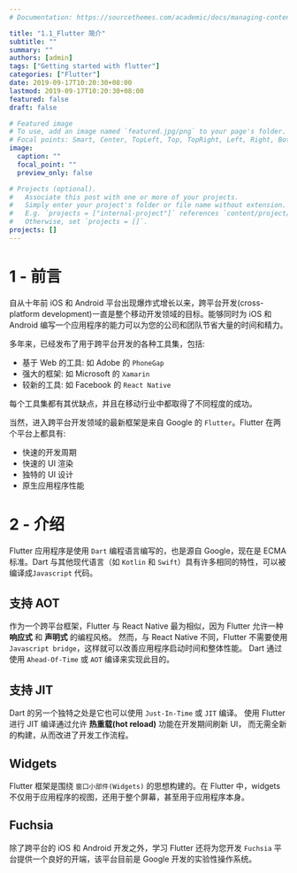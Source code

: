 ```yaml
---
# Documentation: https://sourcethemes.com/academic/docs/managing-content/

title: "1.1_Flutter 简介"
subtitle: ""
summary: ""
authors: [admin]
tags: ["Getting started with flutter"]
categories: ["Flutter"]
date: 2019-09-17T10:20:30+08:00
lastmod: 2019-09-17T10:20:30+08:00
featured: false
draft: false

# Featured image
# To use, add an image named `featured.jpg/png` to your page's folder.
# Focal points: Smart, Center, TopLeft, Top, TopRight, Left, Right, BottomLeft, Bottom, BottomRight.
image:
  caption: ""
  focal_point: ""
  preview_only: false

# Projects (optional).
#   Associate this post with one or more of your projects.
#   Simply enter your project's folder or file name without extension.
#   E.g. `projects = ["internal-project"]` references `content/project/deep-learning/index.md`.
#   Otherwise, set `projects = []`.
projects: []
---
```

<!-- more -->
# 1 - 前言
自从十年前 iOS 和 Android 平台出现爆炸式增长以来，跨平台开发(cross-platform development)一直是整个移动开发领域的目标。能够同时为 iOS 和 Android 编写一个应用程序的能力可以为您的公司和团队节省大量的时间和精力。

多年来，已经发布了用于跨平台开发的各种工具集，包括:

* 基于 Web 的工具: 如 Adobe 的 `PhoneGap`
* 强大的框架: 如 Microsoft 的 `Xamarin`
* 较新的工具: 如 Facebook 的 `React Native`

每个工具集都有其优缺点，并且在移动行业中都取得了不同程度的成功。

当然，进入跨平台开发领域的最新框架是来自 Google 的 `Flutter`。Flutter 在两个平台上都具有:

* 快速的开发周期
* 快速的 UI 渲染
* 独特的 UI 设计
* 原生应用程序性能

# 2 - 介绍
Flutter 应用程序是使用 `Dart` 编程语言编写的，也是源自 Google，现在是 ECMA 标准。Dart 与其他现代语言（如 `Kotlin` 和 `Swift`）具有许多相同的特性，可以被编译成`Javascript` 代码。

## 支持 AOT
作为一个跨平台框架，Flutter 与 React Native 最为相似，因为 Flutter 允许一种 **响应式** 和 **声明式** 的编程风格。 然而，与 React Native 不同，Flutter 不需要使用 `Javascript bridge`，这样就可以改善应用程序启动时间和整体性能。 Dart 通过使用 `Ahead-Of-Time` 或 `AOT` 编译来实现此目的。

## 支持 JIT
Dart 的另一个独特之处是它也可以使用 `Just-In-Time` 或 `JIT` 编译。 使用 Flutter进行 JIT 编译通过允许 **热重载(hot reload)** 功能在开发期间刷新 UI， 而无需全新的构建，从而改进了开发工作流程。

## Widgets
Flutter 框架是围绕 `窗口小部件(Widgets)` 的思想构建的。在 Flutter 中，widgets 不仅用于应用程序的视图，还用于整个屏幕，甚至用于应用程序本身。

## Fuchsia
除了跨平台的 iOS 和 Android 开发之外，学习 Flutter 还将为您开发 `Fuchsia` 平台提供一个良好的开端，该平台目前是 Google 开发的实验性操作系统。